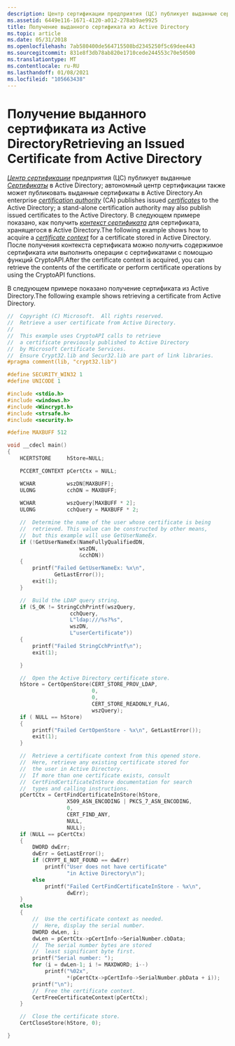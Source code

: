```yaml
---
description: Центр сертификации предприятия (ЦС) публикует выданные сертификаты в Active Directory; автономный центр сертификации также может публиковать выданные сертификаты в Active Directory.
ms.assetid: 6449e116-1671-4120-a012-278ab9ae9925
title: Получение выданного сертификата из Active Directory
ms.topic: article
ms.date: 05/31/2018
ms.openlocfilehash: 7ab580400de564715508bd2345250f5c69dee443
ms.sourcegitcommit: 831e8f3db78ab820e1710cede244553c70e50500
ms.translationtype: MT
ms.contentlocale: ru-RU
ms.lasthandoff: 01/08/2021
ms.locfileid: "105663438"
---
```

# <a name="retrieving-an-issued-certificate-from-active-directory"></a><span data-ttu-id="551b8-103">Получение выданного сертификата из Active Directory</span><span class="sxs-lookup"><span data-stu-id="551b8-103">Retrieving an Issued Certificate from Active Directory</span></span>

<span data-ttu-id="551b8-104">[*Центр сертификации*](../secgloss/c-gly.md) предприятия (ЦС) публикует выданные [*Сертификаты*](../secgloss/c-gly.md) в Active Directory; автономный центр сертификации также может публиковать выданные сертификаты в Active Directory.</span><span class="sxs-lookup"><span data-stu-id="551b8-104">An enterprise [*certification authority*](../secgloss/c-gly.md) (CA) publishes issued [*certificates*](../secgloss/c-gly.md) to the Active Directory; a stand-alone certification authority may also publish issued certificates to the Active Directory.</span></span> <span data-ttu-id="551b8-105">В следующем примере показано, как получить [*контекст сертификата*](../secgloss/c-gly.md) для сертификата, хранящегося в Active Directory.</span><span class="sxs-lookup"><span data-stu-id="551b8-105">The following example shows how to acquire a [*certificate context*](../secgloss/c-gly.md) for a certificate stored in Active Directory.</span></span> <span data-ttu-id="551b8-106">После получения контекста сертификата можно получить содержимое сертификата или выполнить операции с сертификатами с помощью функций CryptoAPI.</span><span class="sxs-lookup"><span data-stu-id="551b8-106">After the certificate context is acquired, you can retrieve the contents of the certificate or perform certificate operations by using the CryptoAPI functions.</span></span>

<span data-ttu-id="551b8-107">В следующем примере показано получение сертификата из Active Directory.</span><span class="sxs-lookup"><span data-stu-id="551b8-107">The following example shows retrieving a certificate from Active Directory.</span></span>


```C++
//  Copyright (C) Microsoft.  All rights reserved.
//  Retrieve a user certificate from Active Directory.
//
//  This example uses CryptoAPI calls to retrieve 
//  a certificate previously published to Active Directory
//  by Microsoft Certificate Services.
//  Ensure Crypt32.lib and Secur32.lib are part of link libraries.
#pragma comment(lib, "crypt32.lib")

#define SECURITY_WIN32 1
#define UNICODE 1

#include <stdio.h>
#include <windows.h>
#include <Wincrypt.h>
#include <strsafe.h>
#include <security.h>

#define MAXBUFF 512

void __cdecl main()
{
    HCERTSTORE     hStore=NULL;

    PCCERT_CONTEXT pCertCtx = NULL;

    WCHAR          wszDN[MAXBUFF];
    ULONG          cchDN = MAXBUFF;
    
    WCHAR          wszQuery[MAXBUFF * 2];
    ULONG          cchQuery = MAXBUFF * 2;

    //  Determine the name of the user whose certificate is being
    //  retrieved. This value can be constructed by other means,
    //  but this example will use GetUserNameEx.
    if (!GetUserNameEx(NameFullyQualifiedDN,
                       wszDN,
                       &cchDN))
    {
        printf("Failed GetUserNameEx: %x\n",
               GetLastError());
        exit(1);
    }

    //  Build the LDAP query string.
    if (S_OK != StringCchPrintf(wszQuery,
                    cchQuery,
                    L"ldap:///%s?%s",
                    wszDN,
                    L"userCertificate"))
    {
        printf("Failed StringCchPrintf\n");
        exit(1);

    }

    //  Open the Active Directory certificate store.
    hStore = CertOpenStore(CERT_STORE_PROV_LDAP,
                           0,
                           0,
                           CERT_STORE_READONLY_FLAG,
                           wszQuery);
    if ( NULL == hStore)
    {
        printf("Failed CertOpenStore - %x\n", GetLastError());
        exit(1);
    }

    //  Retrieve a certificate context from this opened store.
    //  Here, retrieve any existing certificate stored for 
    //  the user in Active Directory.
    //  If more than one certificate exists, consult
    //  CertFindCertificateInStore documentation for search 
    //  types and calling instructions.
    pCertCtx = CertFindCertificateInStore(hStore,
                   X509_ASN_ENCODING | PKCS_7_ASN_ENCODING,
                   0,
                   CERT_FIND_ANY,
                   NULL,
                   NULL);
    if (NULL == pCertCtx)
    {
        DWORD dwErr;
        dwErr = GetLastError();
        if (CRYPT_E_NOT_FOUND == dwErr)
            printf("User does not have certificate"
                   "in Active Directory\n");
        else
            printf("Failed CertFindCertificateInStore - %x\n",
                   dwErr);
    }
    else
    {
        //  Use the certificate context as needed.
        //  Here, display the serial number.
        DWORD dwLen, i;
        dwLen = pCertCtx->pCertInfo->SerialNumber.cbData;
        //  The serial number bytes are stored
        //  least significant byte first.
        printf("Serial number: ");
        for (i = dwLen-1; i != MAXDWORD; i--)
            printf("%02x",
                   *(pCertCtx->pCertInfo->SerialNumber.pbData + i));
        printf("\n");
        //  Free the certificate context.
        CertFreeCertificateContext(pCertCtx);
    }

    //  Close the certificate store.
    CertCloseStore(hStore, 0);

}
```



 

 
